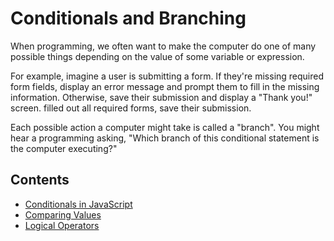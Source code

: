 # Conditionals and Branching

When programming, we often want to make the computer do one of many possible things depending on the value of some variable or expression.

For example, imagine a user is submitting a form. If they're missing required form fields, display an error message and prompt them to fill in the missing information. Otherwise, save their submission and display a "Thank you!" screen. filled out all required forms, save their submission.

Each possible action a computer might take is called a "branch". You might hear a programming asking, "Which branch of this conditional statement is the computer executing?"

## Contents

- [Conditionals in JavaScript](./JavaScript-Conditionals.md)
- [Comparing Values](./Comparison.md)
- [Logical Operators](./Logical.md)
